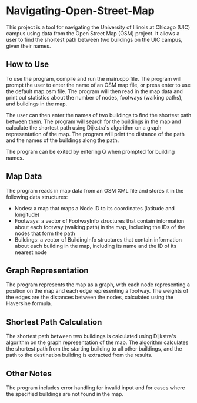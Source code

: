 # Navigating-Open-Street-Map
This project is a tool for navigating the University of Illinois at Chicago (UIC) campus using data from the Open Street Map (OSM) project. It allows a user to find the shortest path between two buildings on the UIC campus, given their names.

## How to Use
To use the program, compile and run the main.cpp file. The program will prompt the user to enter the name of an OSM map file, or press enter to use the default map.osm file. The program will then read in the map data and print out statistics about the number of nodes, footways (walking paths), and buildings in the map.

The user can then enter the names of two buildings to find the shortest path between them. The program will search for the buildings in the map and calculate the shortest path using Dijkstra's algorithm on a graph representation of the map. The program will print the distance of the path and the names of the buildings along the path.

The program can be exited by entering Q when prompted for building names.


## Map Data
The program reads in map data from an OSM XML file and stores it in the following data structures:

+ Nodes: a map that maps a Node ID to its coordinates (latitude and longitude)
+ Footways: a vector of FootwayInfo structures that contain information about each footway (walking path) in the map, including the IDs of the nodes that form the path
+ Buildings: a vector of BuildingInfo structures that contain information about each building in the map, including its name and the ID of its nearest node


## Graph Representation
The program represents the map as a graph, with each node representing a position on the map and each edge representing a footway. The weights of the edges are the distances between the nodes, calculated using the Haversine formula.

## Shortest Path Calculation
The shortest path between two buildings is calculated using Dijkstra's algorithm on the graph representation of the map. The algorithm calculates the shortest path from the starting building to all other buildings, and the path to the destination building is extracted from the results.


## Other Notes
The program includes error handling for invalid input and for cases where the specified buildings are not found in the map.
